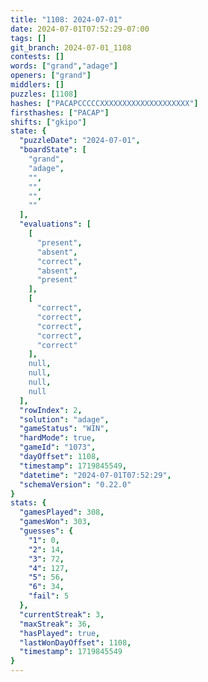 ```yaml
---
title: "1108: 2024-07-01"
date: 2024-07-01T07:52:29-07:00
tags: []
git_branch: 2024-07-01_1108
contests: []
words: ["grand","adage"]
openers: ["grand"]
middlers: []
puzzles: [1108]
hashes: ["PACAPCCCCCXXXXXXXXXXXXXXXXXXXX"]
firsthashes: ["PACAP"]
shifts: ["gkipo"]
state: {
  "puzzleDate": "2024-07-01",
  "boardState": [
    "grand",
    "adage",
    "",
    "",
    "",
    ""
  ],
  "evaluations": [
    [
      "present",
      "absent",
      "correct",
      "absent",
      "present"
    ],
    [
      "correct",
      "correct",
      "correct",
      "correct",
      "correct"
    ],
    null,
    null,
    null,
    null
  ],
  "rowIndex": 2,
  "solution": "adage",
  "gameStatus": "WIN",
  "hardMode": true,
  "gameId": "1073",
  "dayOffset": 1108,
  "timestamp": 1719845549,
  "datetime": "2024-07-01T07:52:29",
  "schemaVersion": "0.22.0"
}
stats: {
  "gamesPlayed": 308,
  "gamesWon": 303,
  "guesses": {
    "1": 0,
    "2": 14,
    "3": 72,
    "4": 127,
    "5": 56,
    "6": 34,
    "fail": 5
  },
  "currentStreak": 3,
  "maxStreak": 36,
  "hasPlayed": true,
  "lastWonDayOffset": 1108,
  "timestamp": 1719845549
}
---
```

<!-- more -->

